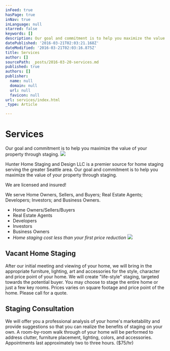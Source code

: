 ```yaml
---
inFeed: true
hasPage: true
inNav: true
inLanguage: null
starred: false
keywords: []
description: Our goal and commitment is to help you maximize the value of your property through staging.
datePublished: '2016-03-21T02:03:21.168Z'
dateModified: '2016-03-21T02:03:16.875Z'
title: Services
author: []
sourcePath: _posts/2016-03-20-services.md
published: true
authors: []
publisher:
  name: null
  domain: null
  url: null
  favicon: null
url: services/index.html
_type: Article

---
```

# Services

Our goal and commitment is to help you maximize the value of your property through staging.
![](https://the-grid-user-content.s3-us-west-2.amazonaws.com/78cdebee-cc37-4d46-b9c8-7aac374f89ca.jpg)

Hunter Home Staging and Design LLC is a premier source for home staging serving the greater Seattle area. Our goal and commitment is to help you maximize the value of your property through staging.

We are licensed and insured!

We serve Home Owners, Sellers, and Buyers; Real Estate Agents; Developers; Investors; and Business Owners.

* Home Owners/Sellers/Buyers
* Real Estate Agents
* Developers
* Investors
* Business Owners
* _Home staging cost less than your first price reduction_
![](https://the-grid-user-content.s3-us-west-2.amazonaws.com/aa743860-011f-4e87-92fc-b94da3b52e5b.jpg)

## Vacant Home Staging

After our initial meeting and viewing of your home, we will bring in the appropriate furniture, lighting, art and accessories for the style, character and price point of your home. We will create "life-style" staging, targeted towards the potential buyer. You may choose to stage the entire home or just a few key rooms. Prices varies on square footage and price point of the home. Please call for a quote.

## Staging Consultation

We will offer you a professional analysis of your home's marketability and provide suggestions so that you can realize the benefits of staging on your own. A room-by-room walk through of your home will be performed to address clutter, furniture placement, lighting, colors, and accessories. Appointments last approximately two to three hours. ($75/hr)